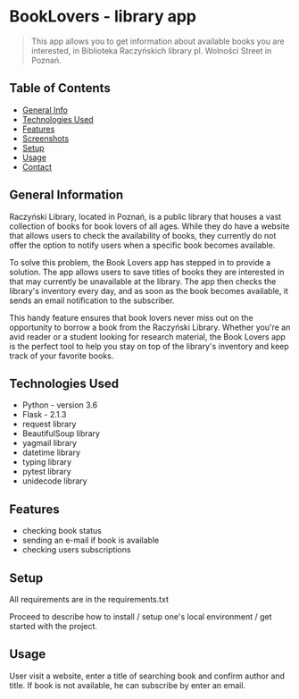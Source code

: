 # BookLovers - library app
> This app allows you to get information about available books you are interested, in Biblioteka Raczyńskich library pl. Wolności Street in Poznań. 

## Table of Contents
* [General Info](#general-information)
* [Technologies Used](#technologies-used)
* [Features](#features)
* [Screenshots](#screenshots)
* [Setup](#setup)
* [Usage](#usage)
* [Contact](#contact)
<!-- * [License](#license) -->


## General Information
Raczyński Library, located in Poznań, is a public library that houses a vast collection of books for book lovers of all ages. While they do have a website that allows users to check the availability of books, they currently do not offer the option to notify users when a specific book becomes available.

To solve this problem, the Book Lovers app has stepped in to provide a solution. The app allows users to save titles of books they are interested in that may currently be unavailable at the library. The app then checks the library's inventory every day, and as soon as the book becomes available, it sends an email notification to the subscriber.

This handy feature ensures that book lovers never miss out on the opportunity to borrow a book from the Raczyński Library. Whether you're an avid reader or a student looking for research material, the Book Lovers app is the perfect tool to help you stay on top of the library's inventory and keep track of your favorite books.

## Technologies Used
- Python - version 3.6
- Flask - 2.1.3
- request library
- BeautifulSoup library 
- yagmail library
- datetime library
- typing library
- pytest library
- unidecode library




## Features
- checking book status
- sending an e-mail if book is available
- checking users subscriptions 



## Setup
All requirements are in the requirements.txt

Proceed to describe how to install / setup one's local environment / get started with the project.


## Usage
User visit a website, enter a title of searching book and confirm author and title. If book is not available, he can subscribe by enter an email. 

